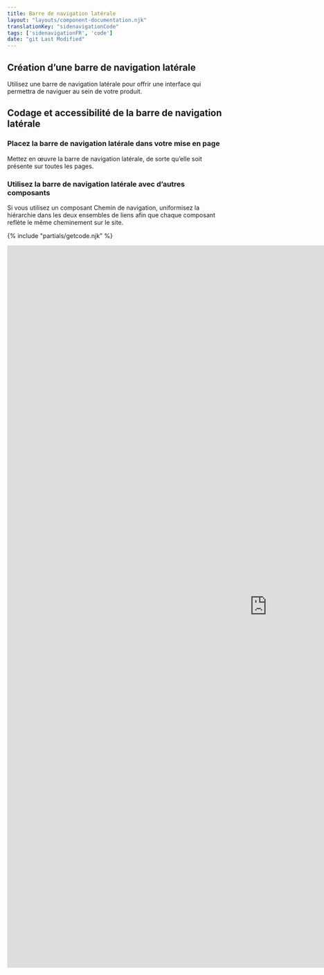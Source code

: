 ```yaml
---
title: Barre de navigation latérale
layout: "layouts/component-documentation.njk"
translationKey: "sidenavigationCode"
tags: ['sidenavigationFR', 'code']
date: "git Last Modified"
---
```


## Création d’une barre de navigation latérale

Utilisez une barre de navigation latérale pour offrir une interface qui permettra de naviguer au sein de votre produit.

## Codage et accessibilité de la barre de navigation latérale

### Placez la barre de navigation latérale dans votre mise en page

Mettez en œuvre la barre de navigation latérale, de sorte qu’elle soit présente sur toutes les pages.

### Utilisez la barre de navigation latérale avec d’autres composants

Si vous utilisez un composant Chemin de navigation, uniformisez la hiérarchie dans les deux ensembles de liens afin que chaque composant reflète le même cheminement sur le site.

{% include "partials/getcode.njk" %}

<iframe
  title="Survol des propriétés et des évènements relatifs à gcds-side-nav."
  src="https://cds-snc.github.io/gcds-components/iframe.html?viewMode=docs&singleStory=true&id=components-side-navigation--events-properties"
  width="1200"
  height="1670"
  style="display: block; margin: 0 auto;"
  frameBorder="0"
  allow="clipboard-write"
></iframe>
